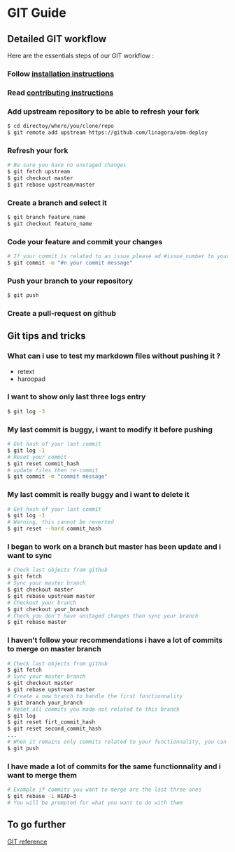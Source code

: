 GIT Guide
=========

Detailed GIT workflow
---------------------

Here are the essentials steps of our GIT workflow :

### Follow [installation instructions]

### Read [contributing instructions]

### Add upstream repository to be able to refresh your fork
```.bash
$ cd directoy/where/you/clone/repo
$ git remote add upstream https://github.com/linagora/obm-deploy
```

### Refresh your fork
```.bash
# Be sure you have no unstaged changes
$ git fetch upstream
$ git checkout master
$ git rebase upstream/master
```

### Create a branch and select it
```.bash
$ git branch feature_name
$ git checkout feature_name
```

### Code your feature and commit your changes
```.bash
# If your commit is related to an issue please ad #issue_number to your commit message
$ git commit -m "#n your commit message"
```

### Push your branch to your repository
```.bash
$ git push
```

### Create a pull-request on github

Git tips and tricks
-------------------

### What can i use to test my markdown files without pushing it ?

* retext
* haroopad

### I want to show only last three logs entry
```.bash
$ git log -3
```

### My last commit is buggy, i want to modify it before pushing
```.bash
# Get hash of your last commit
$ git log -1
# Reset your commit
$ git reset commit_hash
# update files then re-commit
$ git commit -m "commit message"
```

### My last commit is really buggy and i want to delete it
```.bash
# Get hash of your last commit
$ git log -1
# Warning, this cannot be reverted
$ git reset --hard commit_hash
```

### I began to work on a branch but master has been update and i want to sync
```.bash
# Check last objects from github
$ git fetch
# Sync your master branch
$ git checkout master
$ git rebase upstream master
# Checkout your branch
$ git checkout your_branch
# Check you don't have unstaged changes than sync your branch
$ git rebase master
```

### I haven't follow your recommendations i have a lot of commits to merge on master branch
```.bash
# Check last objects from github
$ git fetch
# Sync your master branch
$ git checkout master
$ git rebase upstream master
# Create a new branch to handle the first functionnality
$ git branch your_branch
# Reset all commits you made not related to this branch
$ git log
$ git reset firt_commit_hash
$ git reset second_commit_hash
...
# When it remains only commits related to your functionnality, you can push
$ git push
```

### I have made a lot of commits for the same functionnality and i want to merge them
```.bash
# Example if commits you want to merge are the last three ones
$ git rebase -i HEAD~3
# You will be prompted for what you want to do with them
```

To go further
-------------

[GIT reference]

[installation instructions]: https://github.com/linagora/obm-deploy/blob/master/INSTALL.md "installation instructions"
[contributing instructions]: https://github.com/linagora/obm-deploy/blob/master/CONTRIBUTING.md "contributing instructions"
[GIT reference]: http://git-scm.com/docs "GIT reference"

